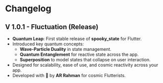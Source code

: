 # Changelog

## V 1.0.1 - Fluctuation (Release)
* **Quantum Leap**: First stable release of **spooky_state** for Flutter.
* Introduced key quantum concepts:
  - **Wave-Particle Duality** in state management.
  - **Quantum Entanglement** for reactive state across the app.
  - **Superposition** to model states that collapse on user interaction.
* Designed for scalability, ease of use, and cosmic reactivity across your app.
* Developed with 💜 by **AR Rahman** for cosmic Flutterists.